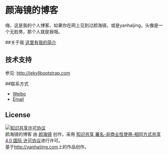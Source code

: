 # 颜海镜的博客

嗨，这是我的个人博客，如果你在网上见到过颜海镜，或是yanhaijing，头像是一个无脸男，那个人就是我哦。

##关于我
[这里有我的简介](http://yanhaijing.com/yan_about.html)

## 技术支持

参见: <http://jekyllbootstrap.com>

##联系方式

- [Weibo](http://weibo.com/yanhaijing1234 "yanhaijing's Weibo")
- [Email](http://yanhaijing@yeah.net "yanhaijing's Email")


## License

<a rel="license" href="http://creativecommons.org/licenses/by-nc-sa/4.0/"><img alt="知识共享许可协议" style="border-width:0" src="http://i.creativecommons.org/l/by-nc-sa/4.0/88x31.png" /></a><br /><span xmlns:dct="http://purl.org/dc/terms/" href="http://purl.org/dc/dcmitype/Text" property="dct:title" rel="dct:type">颜海镜的博客</span> 由 <a xmlns:cc="http://creativecommons.org/ns#" href="http://yanhaijing.com" property="cc:attributionName" rel="cc:attributionURL">颜海镜</a> 创作，采用 <a rel="license" href="http://creativecommons.org/licenses/by-nc-sa/4.0/">知识共享 署名-非商业性使用-相同方式共享 4.0 国际 许可协议</a>进行许可。<br />基于<a xmlns:dct="http://purl.org/dc/terms/" href="http://yanhaijing.com" rel="dct:source">http://yanhaijing.com</a>上的作品创作。
